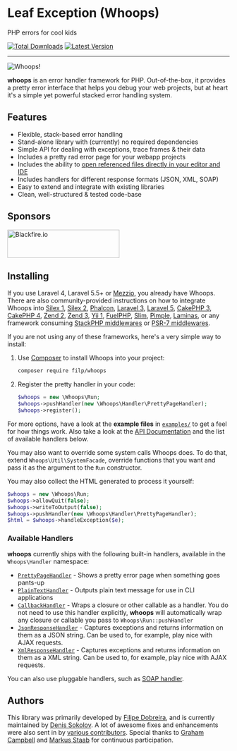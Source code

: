 # Leaf Exception (Whoops)
PHP errors for cool kids

[![Total Downloads](https://img.shields.io/packagist/dm/leafs/exception.svg)](https://packagist.org/packages/leafs/exception)
[![Latest Version](http://img.shields.io/packagist/v/leafs/exception.svg)](https://packagist.org/packages/leafs/exception)

-----

![Whoops!](https://i.imgur.com/wdxjUV4.png)

**whoops** is an error handler framework for PHP. Out-of-the-box, it provides a pretty
error interface that helps you debug your web projects, but at heart it's a simple yet
powerful stacked error handling system.

## Features

- Flexible, stack-based error handling
- Stand-alone library with (currently) no required dependencies
- Simple API for dealing with exceptions, trace frames & their data
- Includes a pretty rad error page for your webapp projects
- Includes the ability to [open referenced files directly in your editor and IDE](docs/Open%20Files%20In%20An%20Editor.md)
- Includes handlers for different response formats (JSON, XML, SOAP)
- Easy to extend and integrate with existing libraries
- Clean, well-structured & tested code-base

## Sponsors

<a href="https://blackfire.io/docs/introduction?utm_source=whoops&amp;utm_medium=github_readme&amp;utm_campaign=logo"><img src="https://i.imgur.com/zR8rsqk.png" alt="Blackfire.io" width="254" height="64"></a>

## Installing
If you use Laravel 4, Laravel 5.5+ or [Mezzio](https://docs.mezzio.dev/mezzio/), you already have Whoops. There are also community-provided instructions on how to integrate Whoops into
[Silex 1](https://github.com/whoops-php/silex-1),
[Silex 2](https://github.com/texthtml/whoops-silex),
[Phalcon](https://github.com/whoops-php/phalcon),
[Laravel 3](https://gist.github.com/hugomrdias/5169713#file-start-php),
[Laravel 5](https://github.com/GrahamCampbell/Laravel-Exceptions),
[CakePHP 3](https://github.com/dereuromark/cakephp-whoops/tree/cake3),
[CakePHP 4](https://github.com/dereuromark/cakephp-whoops),
[Zend 2](https://github.com/ghislainf/zf2-whoops),
[Zend 3](https://github.com/Ppito/zf3-whoops),
[Yii 1](https://github.com/igorsantos07/yii-whoops),
[FuelPHP](https://github.com/indigophp/fuel-whoops),
[Slim](https://github.com/zeuxisoo/php-slim-whoops/),
[Pimple](https://github.com/texthtml/whoops-pimple),
[Laminas](https://github.com/Ppito/laminas-whoops),
or any framework consuming [StackPHP middlewares](https://github.com/thecodingmachine/whoops-stackphp)
or [PSR-7 middlewares](https://github.com/franzliedke/whoops-middleware).

If you are not using any of these frameworks, here's a very simple way to install:

1. Use [Composer](http://getcomposer.org) to install Whoops into your project:

    ```bash
    composer require filp/whoops
    ```

1. Register the pretty handler in your code:

    ```php
    $whoops = new \Whoops\Run;
    $whoops->pushHandler(new \Whoops\Handler\PrettyPageHandler);
    $whoops->register();
    ```

For more options, have a look at the **example files** in [`examples/`](./examples) to get a feel for how things work. Also take a look at the [API Documentation](docs/API%20Documentation.md) and the list of available handlers below.

You may also want to override some system calls Whoops does. To do that, extend `Whoops\Util\SystemFacade`, override functions that you want and pass it as the argument to the `Run` constructor.

You may also collect the HTML generated to process it yourself:

```php
$whoops = new \Whoops\Run;
$whoops->allowQuit(false);
$whoops->writeToOutput(false);
$whoops->pushHandler(new \Whoops\Handler\PrettyPageHandler);
$html = $whoops->handleException($e);
```

### Available Handlers

**whoops** currently ships with the following built-in handlers, available in the `Whoops\Handler` namespace:

- [`PrettyPageHandler`](https://github.com/filp/whoops/blob/master/src/Whoops/Handler/PrettyPageHandler.php) - Shows a pretty error page when something goes pants-up
- [`PlainTextHandler`](https://github.com/filp/whoops/blob/master/src/Whoops/Handler/PlainTextHandler.php) - Outputs plain text message for use in CLI applications
- [`CallbackHandler`](https://github.com/filp/whoops/blob/master/src/Whoops/Handler/CallbackHandler.php) - Wraps a closure or other callable as a handler. You do not need to use this handler explicitly, **whoops** will automatically wrap any closure or callable you pass to `Whoops\Run::pushHandler`
- [`JsonResponseHandler`](https://github.com/filp/whoops/blob/master/src/Whoops/Handler/JsonResponseHandler.php) - Captures exceptions and returns information on them as a JSON string. Can be used to, for example, play nice with AJAX requests.
- [`XmlResponseHandler`](https://github.com/filp/whoops/blob/master/src/Whoops/Handler/XmlResponseHandler.php) - Captures exceptions and returns information on them as a XML string. Can be used to, for example, play nice with AJAX requests.

You can also use pluggable handlers, such as [SOAP handler](https://github.com/whoops-php/soap).

## Authors

This library was primarily developed by [Filipe Dobreira](https://github.com/filp), and is currently maintained by [Denis Sokolov](https://github.com/denis-sokolov). A lot of awesome fixes and enhancements were also sent in by [various contributors](https://github.com/filp/whoops/contributors). Special thanks to [Graham Campbell](https://github.com/GrahamCampbell) and [Markus Staab](https://github.com/staabm) for continuous participation.
